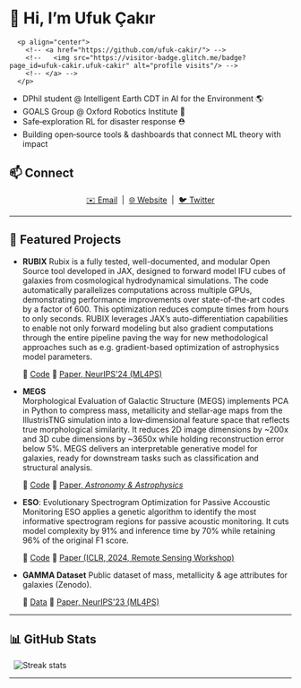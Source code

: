 # 👋 Hi, I’m Ufuk Çakır</h1>
      <p align="center">
        <!-- <a href="https://github.com/ufuk-cakir/"> -->
        <!--   <img src="https://visitor-badge.glitch.me/badge?page_id=ufuk-cakir.ufuk-cakir" alt="profile visits"/> -->
        <!-- </a> -->
      </p>
- DPhil student @ Intelligent Earth CDT in AI for the Environment 🌎
- GOALS Group @ Oxford Robotics Institute 🤖
- Safe‑exploration RL for disaster response ⛑️
- Building open‑source tools & dashboards that connect ML theory with impact
 
## 📫 Connect
<p align="center">
  <a href="mailto:ufukcakir@robots.ox.ac.uk">✉️ Email</a>&nbsp;&nbsp;|&nbsp;
  <a href="https://cakir-ufuk.de">🌐 Website</a>&nbsp;&nbsp;|&nbsp;
  <a href="https://twitter.com/ufuk_cakir">🐦 Twitter</a>
</p>


---

## 🔭 Featured Projects

- **RUBIX**
  Rubix is a fully tested, well-documented, and modular Open Source tool developed in JAX, designed to forward model IFU cubes of galaxies from cosmological hydrodynamical simulations. The code automatically parallelizes computations across multiple GPUs, demonstrating performance improvements over state-of-the-art codes by a factor of 600. This optimization reduces compute times from hours to only seconds. RUBIX leverages JAX’s auto-differentiation capabilities to enable not only forward modeling but also gradient computations through the entire pipeline paving the way for new methodological approaches such as e.g. gradient-based optimization of astrophysics model parameters.

  🔗 [Code](https://github.com/AstroAI-Lab/rubix)
  🔗 [Paper, NeurIPS'24 (ML4PS)](https://arxiv.org/abs/2412.08265)

- **MEGS**  
  Morphological Evaluation of Galactic Structure (MEGS) implements PCA in Python to compress mass, metallicity and stellar‑age maps from the IllustrisTNG simulation into a low‑dimensional feature space that reflects true morphological similarity. It reduces 2D image dimensions by ~200x and 3D cube dimensions by ~3650x while holding reconstruction error below 5%. MEGS delivers an interpretable generative model for galaxies, ready for downstream tasks such as classification and structural analysis.


  🔗 [Code](https://github.com/ufuk-cakir/MEGS)
  🔗 [Paper, _Astronomy & Astrophysics_](https://www.aanda.org/articles/aa/full_html/2024/11/aa51262-24/aa51262-24.html)

- **ESO**: Evolutionary Spectrogram Optimization for Passive Accoustic Monitoring 
  ESO applies a genetic algorithm to identify the most informative spectrogram regions for passive acoustic monitoring. It cuts model complexity by 91% and inference time by 70% while retaining 96% of the original F1 score.


  🔗 [Code](https://github.com/ufuk-cakir/ESO)
  🔗 [Paper (ICLR, 2024, Remote Sensing Workshop)](https://ml-for-rs.github.io/iclr2024/camera_ready/papers/51.pdf)

- **GAMMA Dataset**
  Public dataset of mass, metallicity & age attributes for galaxies (Zenodo).


  🔗 [Data](https://zenodo.org/records/8375344)
  🔗 [Paper, NeurIPS'23 (ML4PS)](https://arxiv.org/abs/2312.06016)



---

## 📊 GitHub Stats
<p align="center">

  &nbsp;
  <img src="https://github-readme-streak-stats.herokuapp.com/?user=ufuk-cakir&theme=default" alt="Streak stats"/>
</p>

---

